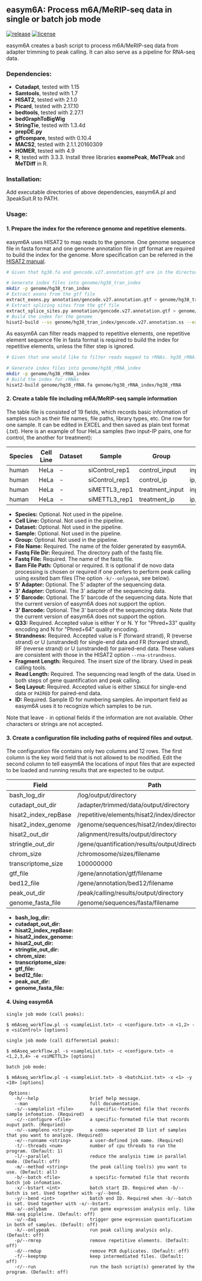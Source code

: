 ## easym6A: Process m6A/MeRIP-seq data in single or batch job mode

[![release](https://img.shields.io/badge/release-v1.0-orange.svg)](https://img.shields.io/badge/release-v1.0-orange.svg)
[![license](https://img.shields.io/badge/license-GPLv3-green.svg)](https://img.shields.io/badge/license-GPLv3-green.svg)

easym6A creates a bash script to process m6A/MeRIP-seq data from adapter trimming to peak calling. It can also serve as a pipeline for RNA-seq data.

### Dependencies:

- **Cutadapt**, tested with 1.15
- **Samtools**, tested with 1.7
- **HISAT2**, tested with 2.1.0
- **Picard**, tested with 2.17.10
- **bedtools**, tested with 2.27.1
- **bedGraphToBigWig**
- **StringTie**, tested with 1.3.4d
- **prepDE.py**
- **gffcompare**, tested with 0.10.4
- **MACS2**, tested with 2.1.1.20160309
- **HOMER**, tested with 4.9
- **R**, tested with 3.3.3. Install three libraries **exomePeak**, **MeTPeak** and **MeTDiff** in R.

### Installation:

Add executable directories of above dependencies, easym6A.pl and 3peakSuit.R to PATH.

### Usage:

#### 1. Prepare the index for the reference genome and repetitive elements.

easym6A uses HISAT2 to map reads to the genome. One genome sequence file in fasta format and one genome annotation file in gtf format are required to build the index for the genome. More specification can be referred in the [HISAT2 manual](https://ccb.jhu.edu/software/hisat2/manual.shtml#the-hisat2-build-indexer).

```bash
# Given that hg38.fa and gencode.v27.annotation.gtf are in the directory geonome and annotation, respectively.

# Generate index files into genome/hg38_tran_index
mkdir -p genome/hg38_tran_index
# Extract exons from the gtf file
extract_exons.py annotation/gencode.v27.annotation.gtf > genome/hg38_tran_index/gencode.v27.annotation.exon
# Extract splicing sites from the gtf file
extract_splice_sites.py annotation/gencode.v27.annotation.gtf > genome/hg38_tran_index/gencode.v27.annotation.ss
# Build the index for the genome
hisat2-build --ss genome/hg38_tran_index/gencode.v27.annotation.ss --exon genome/hg38_tran_index/gencode.v27.annotation.exon genome/hg38.fa genome/hg38_tran_index/hg38_tran
```

As easym6A can filter reads mapped to repetitive elements, one repetitive element sequence file in fasta format is required to build the index for repetitive elements, unless the filter step is ignored.

```bash
# Given that one would like to filter reads mapped to rRNAs. hg38_rRNA.fa is in the directory genome.

# Generate index files into genome/hg38_rRNA_index
mkdir -p genome/hg38_rRNA_index
# Build the index for rRNAs
hisat2-build genome/hg38_rRNA.fa genome/hg38_rRNA_index/hg38_rRNA
```

#### 2. Create a table file including m6A/MeRIP-seq sample information

The table file is consisted of 19 fields, which records basic information of samples such as their file names, file paths, library types, etc. One row for one sample. It can be edited in EXCEL and then saved as plain text format (.txt). Here is an example of four HeLa samples (two input-IP pairs, one for control, the another for treatment):

| Species | Cell Line | Dataset | Sample | Group | File Name | Fastq File Dir | Fastq File | Bam File Path | 5’ Adapter | 3’ Adapter | 5’ Barcode | 3’ Barcode | Q33 | Strandness | Fragment Length | Read Length | Seq Layout | ID |
|---------|-----------|---------|----------------|-----------------|----------------------|--------------------------|--------------------------------|----------------------------------------------|------------|------------|------------|------------|-----|------------|-----------------|-------------|------------|----|
| human | HeLa | - | siControl_rep1 | control_input | input_siControl_rep1 | /your/raw/data/file/path | input_siControl.fastq.gz | /your/bam/file/path/input_siControl_rep1.bam | - | - | - | - | N | R | 150 | 50 | SINGLE | 1 |
| human | HeLa | - | siControl_rep1 | control_ip | ip_siControl_rep1 | /your/raw/data/file/path | ip_siControl.fastq.gz | /your/bam/file/path/ip_siControl_rep1.bam | - | - | - | - | N | R | 150 | 50 | SINGLE | 2 |
| human | HeLa | - | siMETTL3_rep1 | treatment_input | input_siMETTL3_rep1 | /your/raw/data/file/path | input_siMETTL3.fastq.gz | /your/bam/file/path/input_siMETTL3_rep1.bam | - | - | - | - | N | R | 150 | 50 | SINGLE | 3 |
| human | HeLa | - | siMETTL3_rep1 | treatment_ip | ip_siMETTL3_rep1 | /your/raw/data/file/path | ip_siMETTL3.fastq.gz | /your/bam/file/path/ip_siMETTL3_rep1.bam | - | - | - | - | N | R | 150 | 50 | SINGLE | 4 |

- **Species:** Optional. Not used in the pipeline.
- **Cell Line:** Optional. Not used in the pipeline.
- **Dataset:** Optional. Not used in the pipeline.
- **Sample:** Optional. Not used in the pipeline.
- **Group:** Optional. Not used in the pipeline.
- **File Name:** Required. The name of the folder generated by easym6A.
- **Fastq File Dir:** Required. The directory path of the fastq file.
- **Fastq File:** Required. The name of the fastq file.
- **Bam File Path:** Optional or required. It is optional if de novo data processing is chosen or required if one prefers to perform peak calling using exsited bam files (The option `-k/--onlypeak`, see below).
- **5' Adapter:** Optional. The 5' adapter of the sequencing data.
- **3' Adapter:** Optional. The 3' adapter of the sequencing data.
- **5' Barcode:** Optional. The 5' barcode of the sequencing data. Note that the current version of easym6A does not support the option.
- **3' Barcode:** Optional. The 3' barcode of the sequencing data. Note that the current version of easym6A does not support the option.
- **Q33:** Required. Accepted value is either Y or N. Y for "Phred+33" quality encoding and N for "Phred+64" quality encoding.
- **Strandness:** Required. Accepted value is F (forward strand), R (reverse strand) or U (unstranded) for single-end data and FR (forward strand), RF (reverse strand) or U (unstranded) for paired-end data. These values are consistent with those in the HISAT2 option `--rna-strandness`.
- **Fragment Length:** Required. The insert size of the library. Used in peak calling tools.
- **Read Length:** Required. The sequencing read length of the data. Used in both steps of gene quantification and peak calling.
- **Seq Layout:** Required. Accepted value is either `SINGLE` for single-end data or `PAIRED` for paired-end data.
- **ID:** Required. Sample ID for numbering samples. An important field as easym6A uses it to recognize which samples to be run.

Note that leave `-` in optional fields if the information are not available. Other characters or strings are not accepted.

#### 3. Create a configuration file including paths of required files and output.

The configuration file contains only two columns and 12 rows. The first column is the key word field that is not allowed to be modified. Edit the second column to tell easym6A the locations of input files that are expected to be loaded and running results that are expected to be output.

| Field | Path |
|----------------------|------------------------------------------------------|
| bash_log_dir | /log/output/directory |
| cutadapt_out_dir | /adapter/trimmed/data/output/directory |
| hisat2_index_repBase | /repetitive/elements/hisat2/index/directory/basename |
| hisat2_index_genome | /genome/sequences/hisat2/index/directory/basename |
| hisat2_out_dir | /alignment/results/output/directory |
| stringtie_out_dir | /gene/quantification/results/output/directory |
| chrom_size | /chromosome/sizes/filename |
| transcriptome_size | 100000000 |
| gtf_file | /gene/annotation/gtf/filename |
| bed12_file | /gene/annotation/bed12/filename |
| peak_out_dir | /peak/calling/results/output/directory |
| genome_fasta_file | /genome/sequences/fasta/filename |

- **bash_log_dir:** 
- **cutadapt_out_dir:** 
- **hisat2_index_repBase:** 
- **hisat2_index_genome:** 
- **hisat2_out_dir:** 
- **stringtie_out_dir:** 
- **chrom_size:** 
- **transcriptome_size:** 
- **gtf_file:** 
- **bed12_file:** 
- **peak_out_dir:** 
- **genome_fasta_file:** 

#### 4. Using easym6A

```
single job mode (call peaks):

$ m6Aseq_workflow.pl -s <sampleList.txt> -c <configure.txt> -n <1,2> -e <siControl> [options]

single job mode (call differential peaks):

$ m6Aseq_workflow.pl -s <sampleList.txt> -c <configure.txt> -n <1,2,3,4> -e <siMETTL3> [options]

batch job mode:

$ m6Aseq_workflow.pl -s <sampleList.txt> -b <batchList.txt> -x <1> -y <10> [options]

 Options:
   -h/--help                   brief help message.
   --man                       full documentation.
   -s/--samplelist <file>      a specific-formated file that records sample infomation. (Required)
   -c/--configure <file>       a specific-formated file that records ouput path. (Requried)
   -n/--sampleno <string>      a comma-seperated ID list of samples that you want to analyze. (Required)
   -e/--runname <string>       a user-defined job name. (Required)
   -t/--threads <num>          number of cpu threads to run the program. (Default: 1)
   -l/--parallel               reduce the analysis time in parallel mode. (Default: off)
   -m/--method <string>        the peak calling tool(s) you want to use. (Default: all)
   -b/--batch <file>           a specific-formated file that records batch job infomation.
   -x/--bstart <int>           batch start ID. Required when -b/--batch is set. Used together with -y/--bend.
   -y/--bend <int>             batch end ID. Required when -b/--batch is set. Used together with -x/--bstart.
   -a/--onlybam                run gene expression analysis only. like RNA-seq pipleline. (Default: off)
   -u/--daq                    trigger gene expression quantification in both of samples. (Default: off)
   -k/--onlypeak               run peak calling analysis only. (Default: off)
   -p/--rmrep                  remove repetitive elements. (Default: off)
   -d/--rmdup                  remove PCR duplicates. (Default: off)
   -f/--keeptmp                keep intermediated files. (Default: off)
   -r/--run                    run the bash script(s) generated by the program. (Default: off)
```

